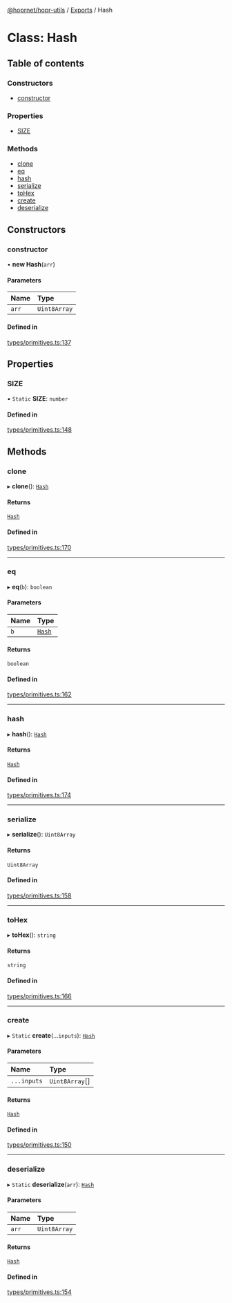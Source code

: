 [@hoprnet/hopr-utils](../README.md) / [Exports](../modules.md) / Hash

# Class: Hash

## Table of contents

### Constructors

- [constructor](hash.md#constructor)

### Properties

- [SIZE](hash.md#size)

### Methods

- [clone](hash.md#clone)
- [eq](hash.md#eq)
- [hash](hash.md#hash)
- [serialize](hash.md#serialize)
- [toHex](hash.md#tohex)
- [create](hash.md#create)
- [deserialize](hash.md#deserialize)

## Constructors

### constructor

• **new Hash**(`arr`)

#### Parameters

| Name | Type |
| :------ | :------ |
| `arr` | `Uint8Array` |

#### Defined in

[types/primitives.ts:137](https://github.com/hoprnet/hoprnet/blob/master/packages/utils/src/types/primitives.ts#L137)

## Properties

### SIZE

▪ `Static` **SIZE**: `number`

#### Defined in

[types/primitives.ts:148](https://github.com/hoprnet/hoprnet/blob/master/packages/utils/src/types/primitives.ts#L148)

## Methods

### clone

▸ **clone**(): [`Hash`](hash.md)

#### Returns

[`Hash`](hash.md)

#### Defined in

[types/primitives.ts:170](https://github.com/hoprnet/hoprnet/blob/master/packages/utils/src/types/primitives.ts#L170)

___

### eq

▸ **eq**(`b`): `boolean`

#### Parameters

| Name | Type |
| :------ | :------ |
| `b` | [`Hash`](hash.md) |

#### Returns

`boolean`

#### Defined in

[types/primitives.ts:162](https://github.com/hoprnet/hoprnet/blob/master/packages/utils/src/types/primitives.ts#L162)

___

### hash

▸ **hash**(): [`Hash`](hash.md)

#### Returns

[`Hash`](hash.md)

#### Defined in

[types/primitives.ts:174](https://github.com/hoprnet/hoprnet/blob/master/packages/utils/src/types/primitives.ts#L174)

___

### serialize

▸ **serialize**(): `Uint8Array`

#### Returns

`Uint8Array`

#### Defined in

[types/primitives.ts:158](https://github.com/hoprnet/hoprnet/blob/master/packages/utils/src/types/primitives.ts#L158)

___

### toHex

▸ **toHex**(): `string`

#### Returns

`string`

#### Defined in

[types/primitives.ts:166](https://github.com/hoprnet/hoprnet/blob/master/packages/utils/src/types/primitives.ts#L166)

___

### create

▸ `Static` **create**(...`inputs`): [`Hash`](hash.md)

#### Parameters

| Name | Type |
| :------ | :------ |
| `...inputs` | `Uint8Array`[] |

#### Returns

[`Hash`](hash.md)

#### Defined in

[types/primitives.ts:150](https://github.com/hoprnet/hoprnet/blob/master/packages/utils/src/types/primitives.ts#L150)

___

### deserialize

▸ `Static` **deserialize**(`arr`): [`Hash`](hash.md)

#### Parameters

| Name | Type |
| :------ | :------ |
| `arr` | `Uint8Array` |

#### Returns

[`Hash`](hash.md)

#### Defined in

[types/primitives.ts:154](https://github.com/hoprnet/hoprnet/blob/master/packages/utils/src/types/primitives.ts#L154)
